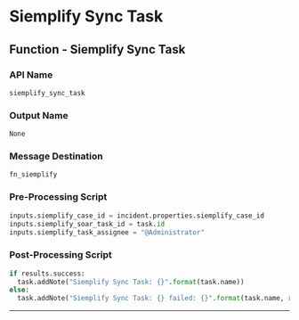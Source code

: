 <!--
    DO NOT MANUALLY EDIT THIS FILE
    THIS FILE IS AUTOMATICALLY GENERATED WITH resilient-sdk codegen
-->

# Siemplify Sync Task

## Function - Siemplify Sync Task

### API Name
`siemplify_sync_task`

### Output Name
`None`

### Message Destination
`fn_siemplify`

### Pre-Processing Script
```python
inputs.siemplify_case_id = incident.properties.siemplify_case_id
inputs.siemplify_soar_task_id = task.id
inputs.siemplify_task_assignee = "@Administrator"

```

### Post-Processing Script
```python
if results.success:
  task.addNote("Siemplify Sync Task: {}".format(task.name))
else:
  task.addNote("Siemplify Sync Task: {} failed: {}".format(task.name, results.reason))
```

---

